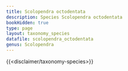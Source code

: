 ```yaml
---
title: Scolopendra octodentata
description: Species Scolopendra octodentata
bookHidden: true
type: page
layout: taxonomy_species
datafile: scolopendra_octodentata
genus: Scolopendra
---
```


{{<disclaimer/taxonomy-species>}}